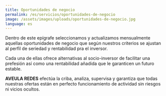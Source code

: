 ```yaml
---
title: Oportunidades de negocio
permalink: /es/servicios/oportunidades-de-negocio
image: /assets/images/uploads/oportunidades-de-negocio.jpg
language: es
---
```

Dentro de este epígrafe seleccionamos y actualizamos mensualmente aquellas oportunidades de negocio que según nuestros criterios se ajustan al perfil de seriedad y rentabilidad pra el inversor.

Cada una de ellas ofrece alternativas al socio-inversor de facilitar una prefesión así como una rentabilidad añadida que le garanticen un futuro estable.

**AVEULA REDES** efectúa la criba, analiza, supervisa y garantiza que todas nuestras ofertas están en perfecto funcionamiento de actividad sin riesgos ni vicios ocultos.
